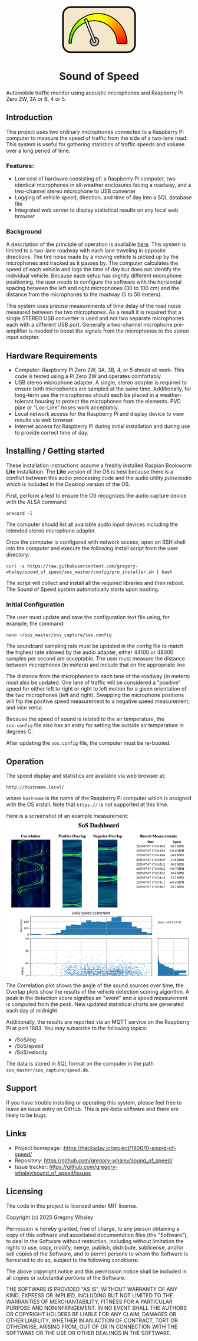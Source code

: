 

<h1 align="center"> <img src="sos_dash/images/sos_logo.png" width="200"/></h1>
<h1 align="center">Sound of Speed</h1>

Automobile traffic monitor using acoustic microphones and Raspberry Pi Zero 2W, 3A or B, 4 or 5.

## Introduction
This project uses two ordinary microphones connected to a Raspberry Pi computer to measure the speed of traffic from the side of a two-lane road.  This system is useful for gathering statistics of traffic speeds and volume over a long period of time.

### Features:
- Low cost of hardware consisting of: a Raspberry Pi computer, two identical microphones in all-weather enclosures facing a roadway, and a two-channel stereo microphone to USB converter
- Logging of vehicle speed, direction, and time of day into a SQL database file
- Integrated web server to display statistical results on any local web browser

### Background
A description of the principle of operation is available [here](https://hackaday.io/project/190670-sound-of-speed).
This system is limited to a two-lane roadway with each lane traveling in opposite directions.  The tire noise made by a moving vehicle is picked up by the microphones and tracked as it passes by.  The computer calculates the speed of each vehicle and logs the time of day but does not identify the individual vehicle. Because each setup has slightly different microphone positioning, the user needs to configure the software with the horizontal spacing between the left and right microphones (30 to 100 cm) and the distance from the microphones to the roadway (5 to 50 meters).


This system uses precise measurements of time delay of the road noise measured between the two microphones.  As a result it is required that a single STEREO USB converter is used and not two separate microphones each with a different USB port.  Generally a two-channel microphone pre-amplifier is needed to boost the signals from the microphones to the stereo input adapter.

## Hardware Requirements
- Computer: Raspberry Pi Zero 2W, 3A, 3B, 4, or 5 should all work.  This code is tested using a Pi Zero 2W and operates comfortably.
- USB stereo microphone adapter.  A single, stereo adapter is required to ensure both microphones are sampled at the same time.  Additionally, for long-term use the microphones should each be placed in a weather-tolerant housing to protect the microphones from the elements.  PVC pipe or "Loc-Line" hoses work acceptably.
- Local network access for the Raspberry Pi and display device to view results via web browser.
- Internet access for Raspberry Pi during initial installation and during use to provide correct time of day.

## Installing / Getting started

These installation instructions assume a freshly installed Raspian Bookworm __Lite__ installation.  The __Lite__ version of the OS is best because there is a conflict between this audio processing code and the audio utility _pulseaudio_ which is included in the _Desktop_ version of the OS.

First, perform a test to ensure the OS recognizes the audio capture device with the ALSA command:
```
arecord -l
```
The computer should list all available audio input devices including the intended stereo microphone adapter.

Once the computer is configured with network access, open an SSH shell into the computer and execute the following install script from the user directory:

```shell
curl -s https://raw.githubusercontent.com/gregory-whaley/sound_of_speed/sos_master/config/pre_installer.sh | bash
```

The script will collect and install all the required libraries and then reboot.  The Sound of Speed system automatically starts upon booting.


### Initial Configuration
The user must update and save the configuration text file using, for example, the command:

```shell
nano ~/sos_master/sos_capture/sos.config
```

The soundcard sampling rate must be updated in the config file to match the highest rate allowed by the audio adapter, either 44100 or 48000 samples per second are acceptable.  The user must measure the distance between microphones (in meters) and include that on the appropriate line.  

The distance from the microphones to each lane of the roadway (in meters) must also be updated.  One lane of traffic will be considered a "positive" speed for either left to right or right to left motion for a given orientation of the two microphones (left and right).  Swapping the microphone positions will flip the positive speed measurement to a negative speed measurement, and vice versa.  

Because the speed of sound is related to the air temperature, the `sos.config` file also has an entry for setting the outside air temperature in degrees C.

After updating the `sos.config` file, the computer must be re-booted.

## Operation
  The speed display and statistics are available via web browser at:

```
http://hostname.local/
```
where `hostname` is the name of the Raspberry Pi computer which is assigned with the OS install.  Note that `https://` is not supported at this time. 

 Here is a screenshot of an example measurement:
![Example Screenshot](sos_dash/images/example_dash.png)

The Correlation plot shows the angle of the sound sources over time, the Overlap plots show the results of the vehicle detection scoring algorithm.  A peak in the detection score signifies an "event" and a speed measurement is computed from the peak.  New updated statistical charts are generated each day at midnight

Additionally, the results are reported via an MQTT service on the Raspberry Pi at port 1883.  You may subscribe to the following topics:
- /SoS/log
- /SoS/speed
- /SoS/velocity

The data is stored in SQL format on the computer in the path `sos_master/sos_capture/speed.db`.

## Support

If you have trouble installing or operating this system, please feel free to leave an issue entry on GitHub.  This is pre-beta software and there are likely to be bugs.


## Links


- Project homepage: :https://hackaday.io/project/190670-sound-of-speed/
- Repository: https://github.com/gregory-whaley/sound_of_speed/
- Issue tracker: https://github.com/gregory-whaley/sound_of_speed/issues


## Licensing

The code in this project is licensed under MIT license.

Copyright (c) 2025 Gregory Whaley

Permission is hereby granted, free of charge, to any person obtaining a copy
of this software and associated documentation files (the "Software"), to deal
in the Software without restriction, including without limitation the rights
to use, copy, modify, merge, publish, distribute, sublicense, and/or sell
copies of the Software, and to permit persons to whom the Software is
furnished to do so, subject to the following conditions:

The above copyright notice and this permission notice shall be included in all
copies or substantial portions of the Software.

THE SOFTWARE IS PROVIDED "AS IS", WITHOUT WARRANTY OF ANY KIND, EXPRESS OR
IMPLIED, INCLUDING BUT NOT LIMITED TO THE WARRANTIES OF MERCHANTABILITY,
FITNESS FOR A PARTICULAR PURPOSE AND NONINFRINGEMENT. IN NO EVENT SHALL THE
AUTHORS OR COPYRIGHT HOLDERS BE LIABLE FOR ANY CLAIM, DAMAGES OR OTHER
LIABILITY, WHETHER IN AN ACTION OF CONTRACT, TORT OR OTHERWISE, ARISING FROM,
OUT OF OR IN CONNECTION WITH THE SOFTWARE OR THE USE OR OTHER DEALINGS IN THE
SOFTWARE.
